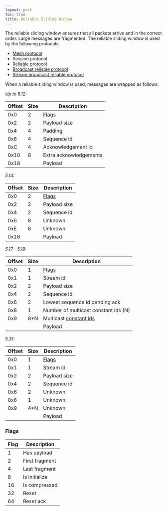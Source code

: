 ```yaml
---
layout: post
toc: true
title: Reliable Sliding Window
---
```


The reliable sliding window ensures that all packets arrive and in the correct order. Large messages are fragmented. The reliable sliding window is used by the following protocols:

* [Mesh protocol](/docs/pia/mesh)
* Session protocol
* [Reliable protocol](/docs/pia/reliable)
* [Broadcast reliable protocol](/docs/pia/broadcast-reliable)
* [Stream broadcast reliable protocol](/docs/pia/stream-broadcast-reliable)

When a reliable sliding window is used, messages are wrapped as follows:

*Up to 5.12:*

| Offset | Size | Description            |
|--------|------|------------------------|
| 0x0    | 2    | [Flags](#flags)        |
| 0x2    | 2    | Payload size           |
| 0x4    | 4    | Padding                |
| 0x8    | 4    | Sequence id            |
| 0xC    | 4    | Acknowledgement id     |
| 0x10   | 8    | Extra acknowledgements |
| 0x18   |      | Payload                |

*5.14:*

| Offset | Size | Description     |
|--------|------|-----------------|
| 0x0    | 2    | [Flags](#flags) |
| 0x2    | 2    | Payload size    |
| 0x4    | 2    | Sequence id     |
| 0x6    | 8    | Unknown         |
| 0xE    | 8    | Unknown         |
| 0x16   |      | Payload         |

*5.17 - 5.19:*

| Offset | Size | Description                                           |
|--------|------|-------------------------------------------------------|
| 0x0    | 1    | [Flags](#flags)                                       |
| 0x1    | 1    | Stream id                                             |
| 0x2    | 2    | Payload size                                          |
| 0x4    | 2    | Sequence id                                           |
| 0x6    | 2    | Lowest sequence id pending ack                        |
| 0x8    | 1    | Number of multicast constant ids (N)                  |
| 0x9    | 8*N  | Multicast [constant ids](/docs/pia/types#constant-id) |
|        |      | Payload                                               |

*5.31:*

| Offset | Size | Description     |
|--------|------|-----------------|
| 0x0    | 1    | [Flags](#flags) |
| 0x1    | 1    | Stream id       |
| 0x2    | 2    | Payload size    |
| 0x4    | 2    | Sequence id     |
| 0x6    | 2    | Unknown         |
| 0x8    | 1    | Unknown         |
| 0x9    | 4*N  | Unknown         |
|        |      | Payload         |

### Flags

| Flag | Description    |
|------|----------------|
| 1    | Has payload    |
| 2    | First fragment |
| 4    | Last fragment  |
| 8    | Is initialize  |
| 16   | Is compressed  |
| 32   | Reset          |
| 64   | Reset ack      |
